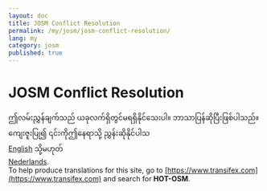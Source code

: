 ```yaml
---
layout: doc
title: JOSM Conflict Resolution
permalink: /my/josm/josm-conflict-resolution/
lang: my
category: josm
published: true
---
```


JOSM Conflict Resolution
=============================  

ဤလမ်းညွှန်ချက်သည် ယခုလက်ရှိတွင်မရရှိနိုင်သေးပါ။ ဘာသာပြန်ဆိုပြီးဖြစ်ပါသည်။ ကျေးဇူးပြု၍ ၎င်းကိုဤနေရာသို့ ညွှန်းဆိုနိုင်ပါသ  
[English](/en/josm/josm-conflict-resolution/) သို့မဟုတ်    <!--
[Bahasa Indonesia](/bi/josm/josm-conflict-resolution/),  
[Czech](/cs/josm/josm-conflict-resolution/),   
[Deutsch](/de/josm/josm-conflict-resolution/),  
[Español](/es/josm/josm-conflict-resolution/),  
[فارسی](/fa/josm/josm-conflict-resolution/),  
[Français](/fr/josm/josm-conflict-resolution/),  
[Hrvatski](/hr/josm/josm-conflict-resolution/),  
[Italiano](/it/josm/josm-conflict-resolution/),  
[日本語](/ja/josm/josm-conflict-resolution/),  
[Norsk](/nb/josm/josm-conflict-resolution/),-->  
[Nederlands](/nl/josm/josm-conflict-resolution/).  <!--
[Português](/pt/josm/josm-conflict-resolution/),  
[Русский](/ru/josm/josm-conflict-resolution/),  
[Kiswahili](/sw/josm/josm-conflict-resolution/),  
[Українська](/uk/josm/josm-conflict-resolution/), 
[简体中文](/zh/josm/josm-conflict-resolution/).-->  
To help produce translations for this site, go to [https://www.transifex.com](https://www.transifex.com) and search for **HOT-OSM**.

